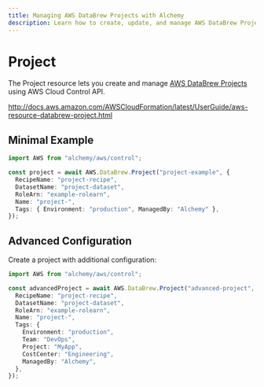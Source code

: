 ```yaml
---
title: Managing AWS DataBrew Projects with Alchemy
description: Learn how to create, update, and manage AWS DataBrew Projects using Alchemy Cloud Control.
---
```


# Project

The Project resource lets you create and manage [AWS DataBrew Projects](https://docs.aws.amazon.com/databrew/latest/userguide/) using AWS Cloud Control API.

http://docs.aws.amazon.com/AWSCloudFormation/latest/UserGuide/aws-resource-databrew-project.html

## Minimal Example

```ts
import AWS from "alchemy/aws/control";

const project = await AWS.DataBrew.Project("project-example", {
  RecipeName: "project-recipe",
  DatasetName: "project-dataset",
  RoleArn: "example-rolearn",
  Name: "project-",
  Tags: { Environment: "production", ManagedBy: "Alchemy" },
});
```

## Advanced Configuration

Create a project with additional configuration:

```ts
import AWS from "alchemy/aws/control";

const advancedProject = await AWS.DataBrew.Project("advanced-project", {
  RecipeName: "project-recipe",
  DatasetName: "project-dataset",
  RoleArn: "example-rolearn",
  Name: "project-",
  Tags: {
    Environment: "production",
    Team: "DevOps",
    Project: "MyApp",
    CostCenter: "Engineering",
    ManagedBy: "Alchemy",
  },
});
```

